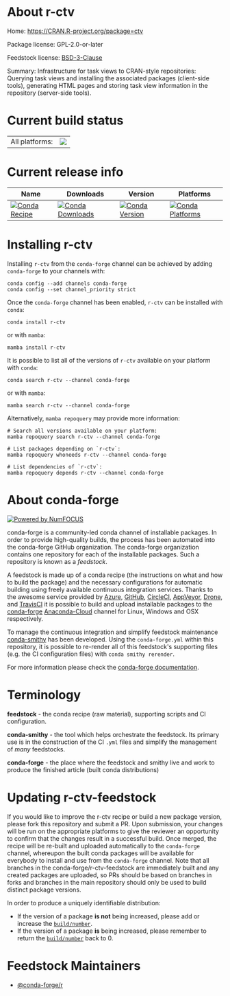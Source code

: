 About r-ctv
===========

Home: https://CRAN.R-project.org/package=ctv

Package license: GPL-2.0-or-later

Feedstock license: [BSD-3-Clause](https://github.com/conda-forge/r-ctv-feedstock/blob/main/LICENSE.txt)

Summary: Infrastructure for task views to CRAN-style repositories: Querying task views and installing the associated packages (client-side tools), generating HTML pages and storing task view information in the repository (server-side tools).

Current build status
====================


<table><tr><td>All platforms:</td>
    <td>
      <a href="https://dev.azure.com/conda-forge/feedstock-builds/_build/latest?definitionId=4216&branchName=main">
        <img src="https://dev.azure.com/conda-forge/feedstock-builds/_apis/build/status/r-ctv-feedstock?branchName=main">
      </a>
    </td>
  </tr>
</table>

Current release info
====================

| Name | Downloads | Version | Platforms |
| --- | --- | --- | --- |
| [![Conda Recipe](https://img.shields.io/badge/recipe-r--ctv-green.svg)](https://anaconda.org/conda-forge/r-ctv) | [![Conda Downloads](https://img.shields.io/conda/dn/conda-forge/r-ctv.svg)](https://anaconda.org/conda-forge/r-ctv) | [![Conda Version](https://img.shields.io/conda/vn/conda-forge/r-ctv.svg)](https://anaconda.org/conda-forge/r-ctv) | [![Conda Platforms](https://img.shields.io/conda/pn/conda-forge/r-ctv.svg)](https://anaconda.org/conda-forge/r-ctv) |

Installing r-ctv
================

Installing `r-ctv` from the `conda-forge` channel can be achieved by adding `conda-forge` to your channels with:

```
conda config --add channels conda-forge
conda config --set channel_priority strict
```

Once the `conda-forge` channel has been enabled, `r-ctv` can be installed with `conda`:

```
conda install r-ctv
```

or with `mamba`:

```
mamba install r-ctv
```

It is possible to list all of the versions of `r-ctv` available on your platform with `conda`:

```
conda search r-ctv --channel conda-forge
```

or with `mamba`:

```
mamba search r-ctv --channel conda-forge
```

Alternatively, `mamba repoquery` may provide more information:

```
# Search all versions available on your platform:
mamba repoquery search r-ctv --channel conda-forge

# List packages depending on `r-ctv`:
mamba repoquery whoneeds r-ctv --channel conda-forge

# List dependencies of `r-ctv`:
mamba repoquery depends r-ctv --channel conda-forge
```


About conda-forge
=================

[![Powered by
NumFOCUS](https://img.shields.io/badge/powered%20by-NumFOCUS-orange.svg?style=flat&colorA=E1523D&colorB=007D8A)](https://numfocus.org)

conda-forge is a community-led conda channel of installable packages.
In order to provide high-quality builds, the process has been automated into the
conda-forge GitHub organization. The conda-forge organization contains one repository
for each of the installable packages. Such a repository is known as a *feedstock*.

A feedstock is made up of a conda recipe (the instructions on what and how to build
the package) and the necessary configurations for automatic building using freely
available continuous integration services. Thanks to the awesome service provided by
[Azure](https://azure.microsoft.com/en-us/services/devops/), [GitHub](https://github.com/),
[CircleCI](https://circleci.com/), [AppVeyor](https://www.appveyor.com/),
[Drone](https://cloud.drone.io/welcome), and [TravisCI](https://travis-ci.com/)
it is possible to build and upload installable packages to the
[conda-forge](https://anaconda.org/conda-forge) [Anaconda-Cloud](https://anaconda.org/)
channel for Linux, Windows and OSX respectively.

To manage the continuous integration and simplify feedstock maintenance
[conda-smithy](https://github.com/conda-forge/conda-smithy) has been developed.
Using the ``conda-forge.yml`` within this repository, it is possible to re-render all of
this feedstock's supporting files (e.g. the CI configuration files) with ``conda smithy rerender``.

For more information please check the [conda-forge documentation](https://conda-forge.org/docs/).

Terminology
===========

**feedstock** - the conda recipe (raw material), supporting scripts and CI configuration.

**conda-smithy** - the tool which helps orchestrate the feedstock.
                   Its primary use is in the construction of the CI ``.yml`` files
                   and simplify the management of *many* feedstocks.

**conda-forge** - the place where the feedstock and smithy live and work to
                  produce the finished article (built conda distributions)


Updating r-ctv-feedstock
========================

If you would like to improve the r-ctv recipe or build a new
package version, please fork this repository and submit a PR. Upon submission,
your changes will be run on the appropriate platforms to give the reviewer an
opportunity to confirm that the changes result in a successful build. Once
merged, the recipe will be re-built and uploaded automatically to the
`conda-forge` channel, whereupon the built conda packages will be available for
everybody to install and use from the `conda-forge` channel.
Note that all branches in the conda-forge/r-ctv-feedstock are
immediately built and any created packages are uploaded, so PRs should be based
on branches in forks and branches in the main repository should only be used to
build distinct package versions.

In order to produce a uniquely identifiable distribution:
 * If the version of a package **is not** being increased, please add or increase
   the [``build/number``](https://docs.conda.io/projects/conda-build/en/latest/resources/define-metadata.html#build-number-and-string).
 * If the version of a package **is** being increased, please remember to return
   the [``build/number``](https://docs.conda.io/projects/conda-build/en/latest/resources/define-metadata.html#build-number-and-string)
   back to 0.

Feedstock Maintainers
=====================

* [@conda-forge/r](https://github.com/conda-forge/r/)

